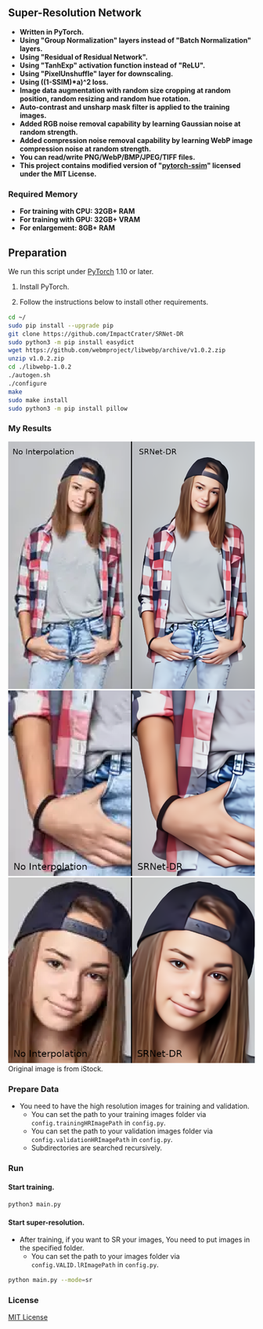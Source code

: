 ## Super-Resolution Network
- **Written in PyTorch.**
- **Using "Group Normalization" layers instead of "Batch Normalization" layers.**
- **Using "Residual of Residual Network".**
- **Using "TanhExp" activation function instead of "ReLU".**
- **Using "PixelUnshuffle" layer for downscaling.**
- **Using ((1-SSIM)\*a)^2 loss.**
- **Image data augmentation with random size cropping at random position, random resizing and random hue rotation.**
- **Auto-contrast and unsharp mask filter is applied to the training images.**
- **Added RGB noise removal capability by learning Gaussian noise at random strength.**
- **Added compression noise removal capability by learning WebP image compression noise at random strength.**
- **You can read/write PNG/WebP/BMP/JPEG/TIFF files.**
- **This project contains modified version of "[pytorch-ssim](https://github.com/Po-Hsun-Su/pytorch-ssim)" licensed under the MIT License.**

### Required Memory
- **For training with CPU: 32GB+ RAM**
- **For training with GPU: 32GB+ VRAM**
- **For enlargement: 8GB+ RAM**

## Preparation

We run this script under [PyTorch](https://pytorch.org/) 1.10 or later.

1. Install PyTorch.

1. Follow the instructions below to install other requirements.
```bash
cd ~/
sudo pip install --upgrade pip
git clone https://github.com/ImpactCrater/SRNet-DR
sudo python3 -m pip install easydict
wget https://github.com/webmproject/libwebp/archive/v1.0.2.zip
unzip v1.0.2.zip
cd ./libwebp-1.0.2
./autogen.sh
./configure
make
sudo make install
sudo python3 -m pip install pillow
```

### My Results

<div align="center">
	<img src="img/SRNet-DR-Comparison-1-label-1.png"/>
</div>
</a>

<div align="center">
	<img src="img/SRNet-DR-Comparison-2-label-1.png"/>
</div>
</a>

<div align="center">
	<img src="img/SRNet-DR-Comparison-3-label-1.png"/>
</div>
</a>
Original image is from iStock.

### Prepare Data

 - You need to have the high resolution images for training and validation.
   -  You can set the path to your training images folder via `config.trainingHRImagePath` in `config.py`.
   -  You can set the path to your validation images folder via `config.validationHRImagePath` in `config.py`.
   -  Subdirectories are searched recursively.

### Run

#### Start training.

```bash
python3 main.py
```
#### Start super-resolution.
 - After training, if you want to SR your images, You need to put images in the specified folder.
   -  You can set the path to your images folder via `config.VALID.lRImagePath` in `config.py`.
  

```bash
python main.py --mode=sr 
```

### License
[MIT License](https://github.com/ImpactCrater/SRNet-D/blob/master/LICENSE.txt)
